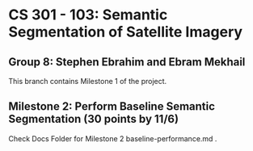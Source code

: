# CS 301 - 103: Semantic Segmentation of Satellite Imagery

## Group 8: Stephen Ebrahim and Ebram Mekhail

This branch contains Milestone 1 of the project.

## Milestone 2: Perform Baseline Semantic Segmentation (30 points by 11/6)

Check Docs Folder for Milestone 2 baseline-performance.md .
